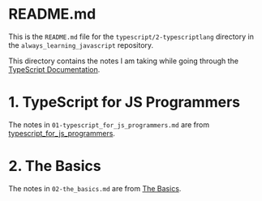 
# README.md

This is the `README.md` file for the `typescript/2-typescriptlang` directory in the
`always_learning_javascript` repository.

This directory contains the notes I am taking while going through the
[TypeScript Documentation](https://www.typescriptlang.org/docs/).

# 1. TypeScript for JS Programmers

The notes in `01-typescript_for_js_programmers.md` are from
[typescript_for_js_programmers](https://www.typescriptlang.org/docs/handbook/typescript-in-5-minutes.html).

# 2. The Basics

The notes in `02-the_basics.md` are from
[The Basics](https://www.typescriptlang.org/docs/handbook/2/basic-types.html).

